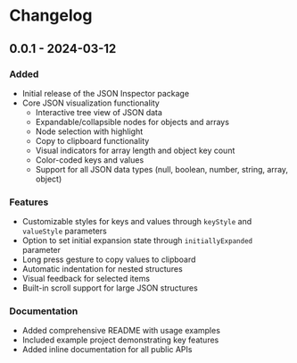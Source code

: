 # Changelog

## 0.0.1 - 2024-03-12

### Added
- Initial release of the JSON Inspector package
- Core JSON visualization functionality
    - Interactive tree view of JSON data
    - Expandable/collapsible nodes for objects and arrays
    - Node selection with highlight
    - Copy to clipboard functionality
    - Visual indicators for array length and object key count
    - Color-coded keys and values
    - Support for all JSON data types (null, boolean, number, string, array, object)

### Features
- Customizable styles for keys and values through `keyStyle` and `valueStyle` parameters
- Option to set initial expansion state through `initiallyExpanded` parameter
- Long press gesture to copy values to clipboard
- Automatic indentation for nested structures
- Visual feedback for selected items
- Built-in scroll support for large JSON structures

### Documentation
- Added comprehensive README with usage examples
- Included example project demonstrating key features
- Added inline documentation for all public APIs